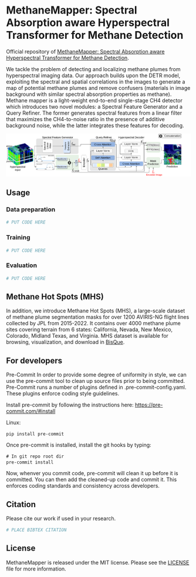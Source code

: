 # MethaneMapper: Spectral Absorption aware Hyperspectral Transformer for Methane Detection #

Official repository of [MethaneMapper: Spectral Absorption aware Hyperspectral Transformer for Methane Detection]().

We tackle the problem of detecting and localizing methane plumes from hyperspectral imaging data.
Our approach builds upon the DETR model, exploiting the spectral and spatial correlations in the images
to generate a map of potential methane plumes and remove confusers (materials in image background with similar
spectral absorption properties as methane). Methane mapper is a light-weight end-to-end single-stage
CH4 detector which introduces two novel modules: a Spectral Feature Generator and a Query Refiner.
The former generates spectral features from a linear filter that maximizes the CH4-to-noise ratio in the presence of
additive background noise, while the latter integrates these features for decoding.

![Alt text](./docs/architecture.png)

## Usage

### Data preparation

```bash
# PUT CODE HERE
```

### Training

```bash
# PUT CODE HERE
```

### Evaluation

```bash
# PUT CODE HERE
```

## Methane Hot Spots (MHS)

In addition, we introduce Methane Hot Spots (MHS), a large-scale dataset of methane
plume segmentation masks for over 1200 AVIRIS-NG flight
lines collected by JPL from 2015-2022. It contains over 4000 methane plume
sites covering terrain from 6 states: California, Nevada, New Mexico, Colorado,
Midland Texas, and Virginia. MHS dataset is available for browsing, visualization, and download in [BisQue]().

## For developers
Pre-Commit
In order to provide some degree of uniformity in style, we can use the pre-commit tool to clean up source files prior to being committed. Pre-Commit runs a number of plugins defined in .pre-commit-config.yaml. These plugins enforce coding style guidelines.

Install pre-commit by following the instructions here: https://pre-commit.com/#install

Linux:
```
pip install pre-commit
```

Once pre-commit is installed, install the git hooks by typing:
```
# In git repo root dir
pre-commit install
```
Now, whenver you commit code, pre-commit will clean it up before it is committed. You can then add the cleaned-up code and commit it. This enforces coding standards and consistency across developers.

## Citation
Please cite our work if used in your research.
```bash
# PLACE BIBTEX CITATION
```

## License
MethaneMapper is released under the MIT license. Please see the [LICENSE](./LICENSE) file for more information.
